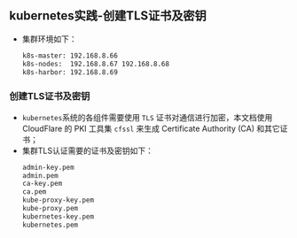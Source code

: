## kubernetes实践-创建TLS证书及密钥
- 集群环境如下：
  ``` bash
  k8s-master: 192.168.8.66
  k8s-nodes:  192.168.8.67 192.168.8.68
  k8s-harbor: 192.168.8.69
  ```
### 创建TLS证书及密钥
- `kubernetes`系统的各组件需要使用 `TLS` 证书对通信进行加密，本文档使用 CloudFlare 的 PKI 工具集 `cfssl` 来生成 Certificate Authority (CA) 和其它证书；
- 集群TLS认证需要的证书及密钥如下：
  ``` bash
  admin-key.pem
  admin.pem
  ca-key.pem
  ca.pem
  kube-proxy-key.pem
  kube-proxy.pem
  kubernetes-key.pem
  kubernetes.pem
  ```
  